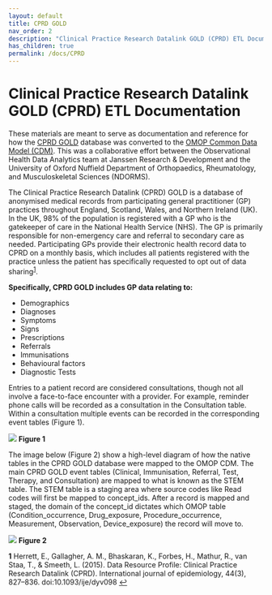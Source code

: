 ```yaml
---
layout: default
title: CPRD GOLD
nav_order: 2
description: "Clinical Practice Research Datalink GOLD (CPRD) ETL Documentation"
has_children: true
permalink: /docs/CPRD
---
```


# Clinical Practice Research Datalink GOLD (CPRD) ETL Documentation

These materials are meant to serve as documentation and reference for how the [CPRD GOLD](https://cprd.com/home) database was converted to the [OMOP Common Data Model (CDM)](https://ohdsi.github.io/CommonDataModel/). This was a collaborative effort between the Observational Health Data Analytics team at Janssen Research & Development and the University of Oxford Nuffield Department of Orthopaedics, Rheumatology, and Musculoskeletal Sciences (NDORMS).

The Clinical Practice Research Datalink (CPRD) GOLD is a database of anonymised medical records from participating general practitioner (GP) practices throughout England, Scotland, Wales, and Northern Ireland (UK). In the UK, 98% of the population is registered with a GP who is the gatekeeper of care in the National Health Service (NHS). The GP is primarily responsible for non-emergency care and referral to secondary care as needed. Participating GPs provide their electronic health record data to CPRD on a monthly basis, which includes all patients registered with the practice unless the patient has specifically requested to opt out of data sharing<sup id="cprd1">[1](#f1)</sup>.

**Specifically, CPRD GOLD includes GP data relating to:**

* Demographics
* Diagnoses
* Symptoms
* Signs
* Prescriptions
* Referrals
* Immunisations
* Behavioural factors
* Diagnostic Tests

Entries to a patient record are considered consultations, though not all involve a face-to-face encounter with a provider. For example, reminder phone calls will be recorded as a consultation in the Consultation table. Within a consultation multiple events can be recorded in the corresponding event tables (Figure 1).

![](images/CPRDnative.png)
**Figure 1**

The image below (Figure 2) show a high-level diagram of how the native tables in the CPRD GOLD database were mapped to the OMOP CDM. The main CPRD GOLD event tables (Clinical, Immunisation, Referral, Test, Therapy, and Consultation) are mapped to what is known as the STEM table. The STEM table is a staging area where source codes like Read codes will first be mapped to concept_ids. After a record is mapped and staged, the domain of the concept_id dictates which OMOP table (Condition_occurrence, Drug_exposure, Procedure_occurrence, Measurement, Observation, Device_exposure) the record will move to.  

![](images/image1.png) 
**Figure 2**

<b id="f1">1</b> Herrett, E., Gallagher, A. M., Bhaskaran, K., Forbes, H., Mathur, R., van Staa, T., & Smeeth, L. (2015). Data Resource Profile: Clinical Practice Research Datalink (CPRD). International journal of epidemiology, 44(3), 827–836. doi:10.1093/ije/dyv098 [↩](#cprd1)
